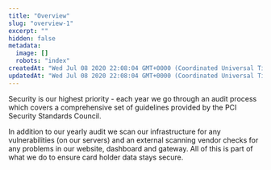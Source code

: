 ```yaml
---
title: "Overview"
slug: "overview-1"
excerpt: ""
hidden: false
metadata: 
  image: []
  robots: "index"
createdAt: "Wed Jul 08 2020 22:08:04 GMT+0000 (Coordinated Universal Time)"
updatedAt: "Wed Jul 08 2020 22:08:04 GMT+0000 (Coordinated Universal Time)"
---
```

Security is our highest priority - each year we go through an audit process which covers a comprehensive set of guidelines provided by the PCI Security Standards Council.

In addition to our yearly audit we scan our infrastructure for any vulnerabilities (on our servers) and an external scanning vendor checks for any problems in our website, dashboard and gateway. All of this is part of what we do to ensure card holder data stays secure.
